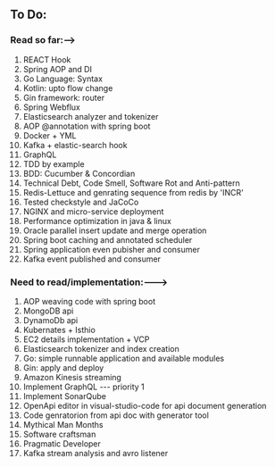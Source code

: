 ## To Do:
### Read so far:-->
1. REACT Hook
2. Spring AOP and DI
3. Go Language: Syntax
4. Kotlin: upto flow change
6. Gin framework: router
7. Spring Webflux
8. Elasticsearch analyzer and tokenizer
9. AOP @annotation with spring boot
1. Docker + YML
1. Kafka + elastic-search hook
1. GraphQL
1. TDD by example
1. BDD: Cucumber & Concordian
1. Technical Debt, Code Smell, Software Rot and Anti-pattern
1. Redis-Lettuce and genrating sequence from redis by 'INCR'
1. Tested checkstyle and JaCoCo
1. NGINX and micro-service deployment
1. Performance optimization in java & linux
1. Oracle parallel insert update and merge operation
1. Spring boot caching and annotated scheduler
1. Spring application even pubisher and consumer
1. Kafka event published and consumer

### Need to read/implementation:--->
1. AOP weaving code with spring boot
2. MongoDB api
3. DynamoDb api
4. Kubernates + Isthio
5. EC2 details implementation + VCP
6. Elasticsearch tokenizer and index creation
7. Go: simple runnable application and available modules
8. Gin: apply and deploy
1. Amazon Kinesis streaming
2. Implement GraphQL --- priority 1
1. Implement SonarQube
1. OpenApi editor in visual-studio-code for api document generation
1. Code genratorion from api doc with generator tool
1. Mythical Man Months
1. Software craftsman
1. Pragmatic Developer
1. Kafka stream analysis and avro listener
